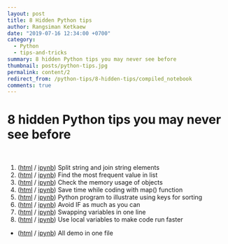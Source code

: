```yaml
---
layout: post
title: 8 Hidden Python tips
author: Rangsiman Ketkaew
date: "2019-07-16 12:34:00 +0700"
category:
  - Python
  - tips-and-tricks
summary: 8 hidden Python tips you may never see before
thumbnail: posts/python-tips.jpg
permalink: content/2
redirect_from: /python-tips/8-hidden-tips/compiled_notebook
comments: true
---
```


# 8 hidden Python tips you may never see before

<br>

1. ([html][demo1_html] / [ipynb][demo1_ipynb]) Split string and join string elements
2. ([html][demo2_html] / [ipynb][demo2_ipynb]) Find the most frequent value in list
3. ([html][demo3_html] / [ipynb][demo3_ipynb]) Check the memory usage of objects
4. ([html][demo4_html] / [ipynb][demo4_ipynb]) Save time while coding with map() function
5. ([html][demo5_html] / [ipynb][demo5_ipynb]) Python program to illustrate using keys for sorting
6. ([html][demo6_html] / [ipynb][demo6_ipynb]) Avoid IF as much as you can
7. ([html][demo7_html] / [ipynb][demo7_ipynb]) Swapping variables in one line
8. ([html][demo8_html] / [ipynb][demo8_ipynb]) Use local variables to make code run faster

- ([html][all_html] / [ipynb][all_ipynb]) All demo in one file

[demo1_html]: /contents/python-tips/8-hidden-tips/demo1.py.html
[demo2_html]: /contents/python-tips/8-hidden-tips/demo2.py.html
[demo3_html]: /contents/python-tips/8-hidden-tips/demo3.py.html
[demo4_html]: /contents/python-tips/8-hidden-tips/demo4.py.html
[demo5_html]: /contents/python-tips/8-hidden-tips/demo5.py.html
[demo6_html]: /contents/python-tips/8-hidden-tips/demo6.py.html
[demo7_html]: /contents/python-tips/8-hidden-tips/demo7.py.html
[demo8_html]: /contents/python-tips/8-hidden-tips/demo8.py.html
[all_html]: /contents/python-tips/8-hidden-tips/all_demo.py.html
[demo1_ipynb]: /contents/python-tips/8-hidden-tips/demo1.py.ipynb
[demo2_ipynb]: /contents/python-tips/8-hidden-tips/demo2.py.ipynb
[demo3_ipynb]: /contents/python-tips/8-hidden-tips/demo3.py.ipynb
[demo4_ipynb]: /contents/python-tips/8-hidden-tips/demo4.py.ipynb
[demo5_ipynb]: /contents/python-tips/8-hidden-tips/demo5.py.ipynb
[demo6_ipynb]: /contents/python-tips/8-hidden-tips/demo6.py.ipynb
[demo7_ipynb]: /contents/python-tips/8-hidden-tips/demo7.py.ipynb
[demo8_ipynb]: /contents/python-tips/8-hidden-tips/demo8.py.ipynb
[all_ipynb]: /contents/python-tips/8-hidden-tips/all_demo.py.ipynb
